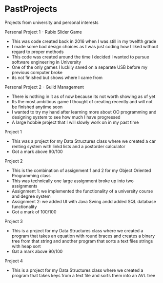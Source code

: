 # PastProjects
Projects from university and personal interests

Personal Project 1 - Rubix Slider Game
  - This was code created back in 2016 when I was still in my twelfth grade
  - I made some bad design choices as I was just coding how I liked without regard to proper methods
  - This code was created around the time I decided I wanted to pursue software engineering in University
  - One of the only games I luckily saved on a separate USB before my previous computer broke
  - its not finished but shows where I came from
  
Personal Project 2 - Guild Management
  - There is nothing in it as of now because its not worth showing as of yet
  - Its the most ambitious game I thought of creating recently and will not be finished anytime soon
  - I wanted to try my hand after learning more about OO programming and designing system to see how much I have progressed
  - A large hobbie project that I will slowly work on in my past time

Project 1
  - This was a project for my Data Structures class where we created a car renting system with linkd lists and a postorder calculator
  - Got a mark above 90/100
  
Project 2
  - This is the combination of assignment 1 and 2 for my Object Oriented Programming class
  - This was technically one large assignment broke up into two assignments
  - Assignment 1: we implemented the functionality of a university course and degree system
  - Assignment 2: we added UI with Java Swing andd added SQL database functionality
  - Got a mark of 100/100
  
Project 3
  - This is a project for my Data Structures class where we created a program that takes an equation with round braces and creates a binary tree from that string and another program that sorts a text files strings with heap sort
  - Gat a mark above 90/100
  
Project 4
  - This is a project for my Data Structures class where we created a program that takes keys from a text file and sorts them into an AVL tree
